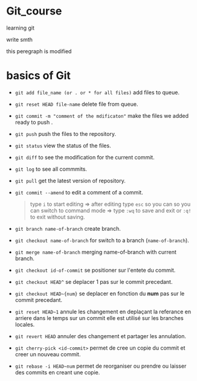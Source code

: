 # Git_course
learning git

write smth

this peregraph is modified


# basics of Git

- `git add file_name (or . or * for all files)` add files to queue.

- `git reset HEAD file-name` delete file from queue.

- `git commit -m "comment of the mdificaton"` make the files we added ready to push .

- `git push` push the files to the repository.

- `git status` view the status of the files.

- `git diff` to see the modification for the current commit.

- `git log` to see all commmits.

- `git pull` get the latest version of repository.

- `git commit --amend`  to edit a comment of a commit.
    >type `i` to start editing => after editing type `esc` so you can so you can switch to command mode => type `:wq` to save and exit or `:q!` to exit without saving.

- `git branch name-of-branch` create branch.

- `git checkout name-of-branch` for switch to a branch (`name-of-branch`).

- `git merge name-of-branch` merging name-of-branch with current branch.

- `git checkout id-of-commit` se positioner sur l'entete du commit.

- `git checkout HEAD^` se deplacer 1 pas sur le commit precedant.

- `git checkout HEAD~{num}` se deplacer en fonction du **num** pas sur le commit precedant.

- `git reset HEAD~1` annule les changement en deplaçant la referance en arriere dans le temps sur un commit elle est utilisé sur les branches locales.

- `git revert HEAD` annuler des changement et partager les annulation.

- `git cherry-pick <id-commit>` permet de cree un copie du commit et creer un nouveau commit. 

- `git rebase -i HEAD~num` permet de reorganiser ou prendre ou laisser des commits en creant une copie.